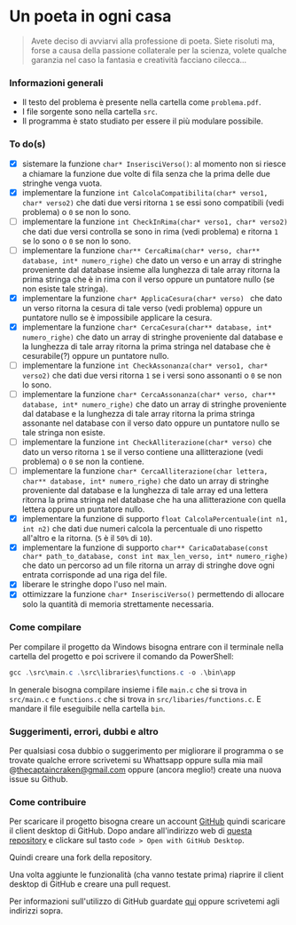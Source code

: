 # Un poeta in ogni casa

> Avete deciso di avviarvi alla professione di poeta. Siete risoluti ma, forse a causa della passione collaterale per la scienza, volete qualche garanzia nel caso la fantasia e creatività facciano cilecca...

### Informazioni generali

- Il testo del problema è presente nella cartella come `problema.pdf`.
- I file sorgente sono nella cartella `src`.
- Il programma è stato studiato per essere il più modulare possibile.

### To do(s)

- [x] sistemare la funzione `char* InserisciVerso()`: al momento non si riesce a chiamare la funzione due volte di fila senza che la prima delle due stringhe venga vuota.
- [x] implementare la funzione `int CalcolaCompatibilita(char* verso1, char* verso2)` che dati due versi ritorna `1` se essi sono compatibili (vedi problema) o `0` se non lo sono.
- [ ] implementare la funzione `int CheckInRima(char* verso1, char* verso2)` che dati due versi controlla se sono in rima (vedi problema) e ritorna `1` se lo sono o `0` se non lo sono.
- [ ]  implementare la funzione `char** CercaRima(char* verso, char** database, int* numero_righe)` che dato un verso e un array di stringhe proveniente dal database insieme alla lunghezza di tale array ritorna la prima stringa che è in rima con il verso oppure un puntatore nullo (se non esiste tale stringa).
- [x] implementare la funzione `char* ApplicaCesura(char* verso) ` che dato un verso ritorna la cesura di tale verso (vedi problema) oppure un puntatore nullo se è impossibile applicare la cesura.
- [x] implementare la funzione `char* CercaCesura(char** database, int* numero_righe)` che dato un array di stringhe proveniente dal database e la lunghezza di tale array ritorna la prima stringa nel database che è cesurabile(?) oppure un puntatore nullo.
- [ ] implementare la funzione `int CheckAssonanza(char* verso1, char* verso2)` che dati due versi ritorna `1` se i versi sono assonanti o `0` se non lo sono.
- [ ] implementare la funzione `char* CercaAssonanza(char* verso, char** database, int* numero_righe)` che dato un array di stringhe proveniente dal database e la lunghezza di tale array ritorna la prima stringa assonante nel database con il verso dato oppure un puntatore nullo se tale stringa non esiste.
- [ ] implementare la funzione `int CheckAlliterazione(char* verso)` che dato un verso ritorna `1` se il verso contiene una allitterazione (vedi problema) o `0` se non la contiene.
- [ ] implementare la funzione `char* CercaAlliterazione(char lettera, char** database, int* numero_righe)` che dato un array di stringhe proveniente dal database e la lunghezza di tale array ed una lettera ritorna la prima stringa nel database che ha una allitterazione con quella lettera oppure un puntatore nullo. 
- [x] implementare la funzione di supporto `float CalcolaPercentuale(int n1, int n2)` che dati due numeri calcola la percentuale di uno rispetto all'altro e la ritorna. (`5` è il `50%` di `10`).
- [x] implementare la funzione di supporto `char** CaricaDatabase(const char* path_to_database, const int max_len_verso, int* numero_righe)` che dato un percorso ad un file ritorna un array di stringhe dove ogni entrata corrisponde ad una riga del file.
- [x] liberare le stringhe dopo l'uso nel main.
- [x] ottimizzare la funzione `char* InserisciVerso()` permettendo di allocare solo la quantità di memoria strettamente necessaria.
### Come compilare

Per compilare il progetto da Windows bisogna entrare con il terminale nella cartella del progetto e poi scrivere il comando da PowerShell:

```powershell
gcc .\src\main.c .\src\libraries\functions.c -o .\bin\app
```

In generale bisogna compilare insieme i file `main.c` che si trova in `src/main.c` e `functions.c` che si trova in `src/libaries/functions.c`. E mandare il file eseguibile nella cartella `bin`.

### Suggerimenti, errori, dubbi e altro

Per qualsiasi cosa dubbio o suggerimento per migliorare il programma o se trovate qualche errore scrivetemi su Whattsapp oppure sulla mia mail @thecaptaincraken@gmail.com oppure (ancora meglio!) create una nuova issue su Github.

### Come contribuire

Per scaricare il progetto bisogna creare un account [GitHub](https://github.com/) quindi scaricare il client desktop di GitHub. Dopo andare all'indirizzo web di [questa repository](https://github.com/TheCaptainCraken/UnPoetaInOgniCasa) e clickare sul tasto `code > Open with GitHub Desktop`.

Quindi creare una fork della repository.

Una volta aggiunte le funzionalità (cha vanno testate prima) riaprire il client desktop di GitHub e creare una pull request.

Per informazioni sull'utilizzo di GitHub guardate [qui](https://docs.github.com/en/get-started) oppure scrivetemi agli indirizzi sopra.
